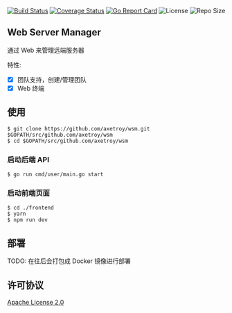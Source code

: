 [![Build Status](https://travis-ci.com/axetroy/wsm.svg?token=QMG6TLRNwECnaTsy6ssj&branch=master)](https://travis-ci.com/axetroy/wsm)
[![Coverage Status](https://coveralls.io/repos/github/axetroy/wsm/badge.svg?branch=master)](https://coveralls.io/github/axetroy/wsm?branch=master)
[![Go Report Card](https://goreportcard.com/badge/github.com/axetroy/wsm)](https://goreportcard.com/report/github.com/axetroy/wsm)
![License](https://img.shields.io/github/license/axetroy/wsm.svg)
![Repo Size](https://img.shields.io/github/repo-size/axetroy/wsm.svg)

## Web Server Manager

通过 Web 来管理远端服务器

特性:

- [x] 团队支持，创建/管理团队
- [x] Web 终端

## 使用

```shell
$ git clone https://github.com/axetroy/wsm.git $GOPATH/src/github.com/axetroy/wsm
$ cd $GOPATH/src/github.com/axetroy/wsm
```

### 启动后端 API

```shell
$ go run cmd/user/main.go start
```

### 启动前端页面

```shell
$ cd ./frontend
$ yarn
$ npm run dev
```

## 部署

TODO: 在往后会打包成 Docker 镜像进行部署

## 许可协议

[Apache License 2.0](LICENSE)
